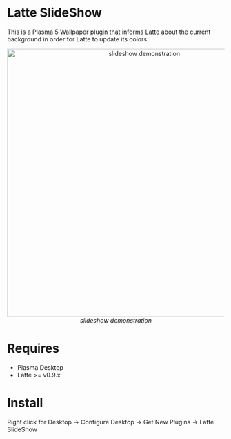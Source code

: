 # Latte SlideShow
This is a Plasma 5 Wallpaper plugin that informs [Latte](https://phabricator.kde.org/source/latte-dock/repository/master/) about the current background in order for Latte to update its colors.

<p align="center">
<a href="https://www.youtube.com/watch?v=ar5vHHBY2Ak" target="_blank">
  <img src="https://imgur.com/VpaRhbW.png" alt="slideshow demonstration" width="620" >
</a>  
<br/>
<i>slideshow demonstration</i>
</p>

# Requires

- Plasma Desktop
- Latte >= v0.9.x

# Install

Right click for Desktop -> Configure Desktop -> Get New Plugins -> Latte SlideShow 

